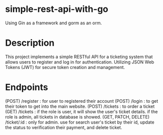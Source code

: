 # simple-rest-api-with-go

Using Gin as a framework and gorm as an orm.

# Description

This project implements a simple RESTful API for a ticketing system that allows users to register and log in for authentication. Utilizing JSON Web Tokens (JWT) for secure token creation and management. 

# Endpoints

(POST) /register : for user to registered their account 
(POST) /login : to get their token to get into the main website.
(POST) /tickets : to order a ticket
(GET) /tickets : if the role is user, it will show the user's ticket details. if the role is admin, all tickets in database is showed.
(GET, PATCH, DELETE) /ticket/:id : only for admin. use for search user's ticket by their id, update the status to verification their payment, and delete ticket.

